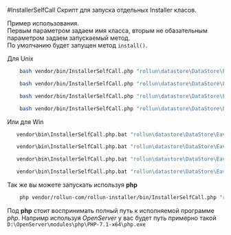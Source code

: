 #InstallerSelfCall
Скрипт для запуска отдельных Installer класов.

Пример использования.  
Первым параметром задаем имя класса, вторым не обазательным параметром задаем запускаемый метод.  
По умолчанию будет запущен метод `install()`.

Для Unix

```bash
    bash vendor/bin/InstallerSelfCall.php "rollun\datastore\DataStore\Eav\Installer"
```

```bash
    bash vendor/bin/InstallerSelfCall.php "rollun\datastore\DataStore\Eav\Installer" install
```

```bash
    bash vendor/bin/InstallerSelfCall.php "rollun\datastore\DataStore\Eav\Installer" uninstall
```

```bash
    bash vendor/bin/InstallerSelfCall.php "rollun\datastore\DataStore\Eav\Installer" reinstall
```

Или для Win

```bash
   vendor\bin\InstallerSelfCall.php.bat "rollun\datastore\DataStore\Eav\Installer"
```

```bash
   vendor\bin\InstallerSelfCall.php.bat "rollun\datastore\DataStore\Eav\Installer" install
```

```bash
   vendor\bin\InstallerSelfCall.php.bat "rollun\datastore\DataStore\Eav\Installer" uninstall
```

```bash
   vendor\bin\InstallerSelfCall.php.bat "rollun\datastore\DataStore\Eav\Installer" reinstall
```

Так же вы можете запускать используя **php**

```bash
    php vendor/rollun-com/rollun-installer/bin/InstallerSelfCall.php "rollun\datastore\DataStore\Eav\Installer" install   
```

Под **php** стоит воспринимать полный путь к исполняемой программе *php*.
Напримр используя *OpenServer* у вас будет путь примерно такой `D:\OpenServer\modules\php\PHP-7.1-x64\php.exe`